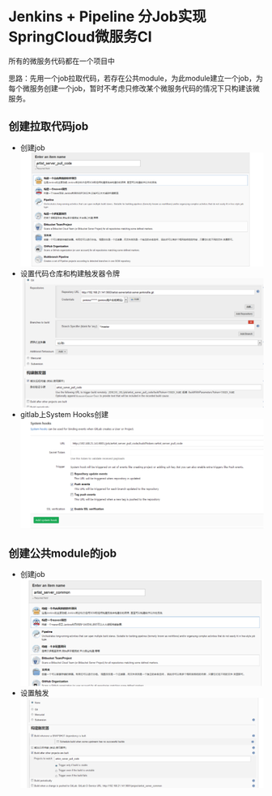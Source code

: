 # Jenkins + Pipeline 分Job实现SpringCloud微服务CI
所有的微服务代码都在一个项目中

思路：先用一个job拉取代码，若存在公共module，为此module建立一个job，为每个微服务创建一个job，暂时不考虑只修改某个微服务代码的情况下只构建该微服务。

## 创建拉取代码job

* 创建job
    ![](images/jenkins_pipeline_cloud_mult_job/artist_server_pull_code_job_create.png)
* 设置代码仓库和构建触发器令牌
    ![](images/jenkins_pipeline_cloud_mult_job/artist_server_pull_code_job_gitlab_setting.png)
* gitlab上System Hooks创建
    ![](images/jenkins_pipeline_cloud_mult_job/artist_server_pull_code_gitlab_hook_create.png)

## 创建公共module的job

* 创建job
    ![](images/jenkins_pipeline_cloud_mult_job/artist_server_common_job_create.png)
* 设置触发
    ![](images/jenkins_pipeline_cloud_mult_job/artist_server_common_job_trigger.png)

